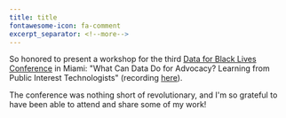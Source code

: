 ```yaml
---
title: title
fontawesome-icon: fa-comment
excerpt_separator: <!--more-->
---
```


So honored to present a workshop for the third [Data for Black Lives Conference](https://d4bl.org/conferences/5-d4-bl-iii) in Miami: "What Can Data Do for Advocacy? Learning from Public Interest Technologists" (recording [here](https://www.youtube.com/live/uNpHZQKoQw0?si=iXWDhGiwPN8ukyqe&t=14616)). 
<!--more-->
The conference was nothing short of revolutionary, and I'm so grateful to have been able to attend and share some of my work!